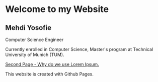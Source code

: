 # Welcome to my Website




## Mehdi Yosofie
Computer Science Engineer

Currently enrolled in Computer Science, Master's program  at Technical University of Munich (TUM).


[Second Page -  Why do we use Lorem Ipsum.](second_page.md/#why-do-we-use-it)







This website is created with Github Pages.

